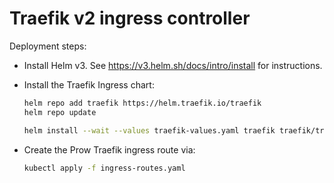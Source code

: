 # Traefik v2 ingress controller

Deployment steps:

* Install Helm v3. See https://v3.helm.sh/docs/intro/install for instructions.

* Install the Traefik Ingress chart:

    ```bash
    helm repo add traefik https://helm.traefik.io/traefik
    helm repo update

    helm install --wait --values traefik-values.yaml traefik traefik/traefik
    ```

* Create the Prow Traefik ingress route via:

    ```bash
    kubectl apply -f ingress-routes.yaml
    ```
